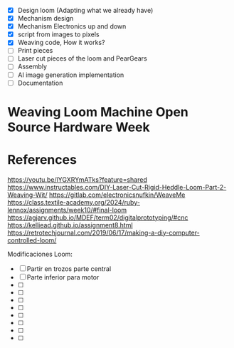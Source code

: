 - [x] Design loom (Adapting what we already have)
- [x] Mechanism  design
- [x] Mechanism Electronics up and down 
- [x] script from images to pixels
- [x] Weaving code, How it works?
- [ ] Print pieces
- [ ] Laser cut pieces of the loom and PearGears
- [ ] Assembly
- [ ] AI image generation implementation
- [ ] Documentation

# Weaving Loom Machine Open Source Hardware Week















# References

https://youtu.be/lYGXRYmATks?feature=shared
https://www.instructables.com/DIY-Laser-Cut-Rigid-Heddle-Loom-Part-2-Weaving-Wit/
https://gitlab.com/electronicsnufkin/WeaveMe
https://class.textile-academy.org/2024/ruby-lennox/assignments/week10/#final-loom
https://agjarv.github.io/MDEF/term02/digitalprototyping/#cnc
https://kelliead.github.io/assignment8.html
https://retrotechjournal.com/2019/06/17/making-a-diy-computer-controlled-loom/ 



Modificaciones Loom:
- [ ] Partir en trozos parte central
- [ ] Parte inferior para motor
- [ ] 
- [ ] 
- [ ] 
- [ ] 
- [ ] 
- [ ] 
- [ ] 
- [ ] 
